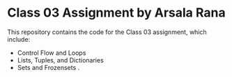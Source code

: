 # Class 03 Assignment by Arsala Rana

This repository contains the code for the Class 03 assignment, which include:
- Control Flow and Loops
- Lists, Tuples, and Dictionaries
- Sets and Frozensets
.

